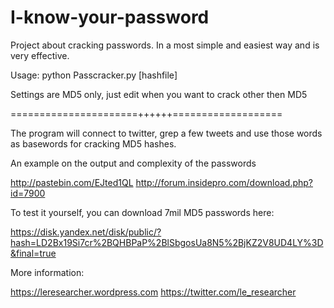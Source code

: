 I-know-your-password
====================

Project about cracking passwords. In a most simple and easiest way and is very effective. 

Usage: python Passcracker.py [hashfile]

Settings are MD5 only, just edit when you want to crack other then MD5

======================++++++===================

The program will connect to twitter, grep a few tweets and use those words as basewords for cracking MD5 hashes. 

An example on the output and complexity of the passwords

http://pastebin.com/EJted1QL
http://forum.insidepro.com/download.php?id=7900


To test it yourself, you can download 7mil MD5 passwords here: 

https://disk.yandex.net/disk/public/?hash=LD2Bx19Si7cr%2BQHBPaP%2BlSbgosUa8N5%2BjKZ2V8UD4LY%3D&final=true


More information: 

https://leresearcher.wordpress.com
https://twitter.com/le_researcher
